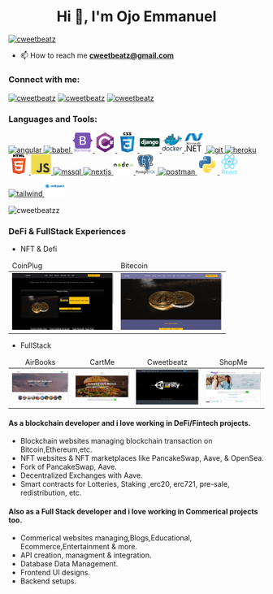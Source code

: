 <h1 align="center">Hi 👋, I'm Ojo Emmanuel</h1>
<p align="left"> <a href="https://twitter.com/cweetbeatz" target="blank"><img src="https://img.shields.io/twitter/follow/cweetbeatz?logo=twitter&style=for-the-badge" alt="cweetbeatz" /></a> </p>

- 📫 How to reach me **cweetbeatz@gmail.com**

<h3 align="left">Connect with me:</h3>
<p align="left">
<a href="https://twitter.com/cweetbeatz" target="blank"><img align="center" src="https://raw.githubusercontent.com/rahuldkjain/github-profile-readme-generator/master/src/images/icons/Social/twitter.svg" alt="cweetbeatz" height="30" width="40" /></a>
<a href="https://linkedin.com/in/cweetbeatz" target="blank"><img align="center" src="https://raw.githubusercontent.com/rahuldkjain/github-profile-readme-generator/master/src/images/icons/Social/linked-in-alt.svg" alt="cweetbeatz" height="30" width="40" /></a>
<a href="https://instagram.com/cweetbeatz" target="blank"><img align="center" src="https://raw.githubusercontent.com/rahuldkjain/github-profile-readme-generator/master/src/images/icons/Social/instagram.svg" alt="cweetbeatz" height="30" width="40" /></a>
</p>

<h3 align="left">Languages and Tools:</h3>
<p align="left"> <a href="https://angular.io" target="_blank" rel="noreferrer"> <img src="https://angular.io/assets/images/logos/angular/angular.svg" alt="angular" width="40" height="40"/> </a> <a href="https://babeljs.io/" target="_blank" rel="noreferrer"> <img src="https://www.vectorlogo.zone/logos/babeljs/babeljs-icon.svg" alt="babel" width="40" height="40"/> </a> <a href="https://getbootstrap.com" target="_blank" rel="noreferrer"> <img src="https://raw.githubusercontent.com/devicons/devicon/master/icons/bootstrap/bootstrap-plain-wordmark.svg" alt="bootstrap" width="40" height="40"/> </a> <a href="https://www.w3schools.com/cs/" target="_blank" rel="noreferrer"> <img src="https://raw.githubusercontent.com/devicons/devicon/master/icons/csharp/csharp-original.svg" alt="csharp" width="40" height="40"/> </a> <a href="https://www.w3schools.com/css/" target="_blank" rel="noreferrer"> <img src="https://raw.githubusercontent.com/devicons/devicon/master/icons/css3/css3-original-wordmark.svg" alt="css3" width="40" height="40"/> </a> <a href="https://www.djangoproject.com/" target="_blank" rel="noreferrer"> <img src="https://raw.githubusercontent.com/devicons/devicon/master/icons/django/django-original.svg" alt="django" width="40" height="40"/> </a> <a href="https://www.docker.com/" target="_blank" rel="noreferrer"> <img src="https://raw.githubusercontent.com/devicons/devicon/master/icons/docker/docker-original-wordmark.svg" alt="docker" width="40" height="40"/> </a> <a href="https://dotnet.microsoft.com/" target="_blank" rel="noreferrer"> <img src="https://raw.githubusercontent.com/devicons/devicon/master/icons/dot-net/dot-net-original-wordmark.svg" alt="dotnet" width="40" height="40"/> </a> <a href="https://git-scm.com/" target="_blank" rel="noreferrer"> <img src="https://www.vectorlogo.zone/logos/git-scm/git-scm-icon.svg" alt="git" width="40" height="40"/> </a> <a href="https://heroku.com" target="_blank" rel="noreferrer"> <img src="https://www.vectorlogo.zone/logos/heroku/heroku-icon.svg" alt="heroku" width="40" height="40"/> </a> <a href="https://www.w3.org/html/" target="_blank" rel="noreferrer"> <img src="https://raw.githubusercontent.com/devicons/devicon/master/icons/html5/html5-original-wordmark.svg" alt="html5" width="40" height="40"/> </a> <a href="https://developer.mozilla.org/en-US/docs/Web/JavaScript" target="_blank" rel="noreferrer"> <img src="https://raw.githubusercontent.com/devicons/devicon/master/icons/javascript/javascript-original.svg" alt="javascript" width="40" height="40"/> </a> <a href="https://www.microsoft.com/en-us/sql-server" target="_blank" rel="noreferrer"> <img src="https://www.svgrepo.com/show/303229/microsoft-sql-server-logo.svg" alt="mssql" width="40" height="40"/> </a> <a href="https://nextjs.org/" target="_blank" rel="noreferrer"> <img src="https://cdn.worldvectorlogo.com/logos/nextjs-2.svg" alt="nextjs" width="40" height="40"/> </a> <a href="https://nodejs.org" target="_blank" rel="noreferrer"> <img src="https://raw.githubusercontent.com/devicons/devicon/master/icons/nodejs/nodejs-original-wordmark.svg" alt="nodejs" width="40" height="40"/> </a> <a href="https://www.postgresql.org" target="_blank" rel="noreferrer"> <img src="https://raw.githubusercontent.com/devicons/devicon/master/icons/postgresql/postgresql-original-wordmark.svg" alt="postgresql" width="40" height="40"/> </a> <a href="https://postman.com" target="_blank" rel="noreferrer"> <img src="https://www.vectorlogo.zone/logos/getpostman/getpostman-icon.svg" alt="postman" width="40" height="40"/> </a> <a href="https://www.python.org" target="_blank" rel="noreferrer"> <img src="https://raw.githubusercontent.com/devicons/devicon/master/icons/python/python-original.svg" alt="python" width="40" height="40"/> </a> <a href="https://reactjs.org/" target="_blank" rel="noreferrer"> <img src="https://raw.githubusercontent.com/devicons/devicon/master/icons/react/react-original-wordmark.svg" alt="react" width="40" height="40"/> </a> <a href="https://tailwindcss.com/" target="_blank" rel="noreferrer"> <img src="https://www.vectorlogo.zone/logos/tailwindcss/tailwindcss-icon.svg" alt="tailwind" width="40" height="40"/> </a> <a href="https://webpack.js.org" target="_blank" rel="noreferrer"> <img src="https://raw.githubusercontent.com/devicons/devicon/d00d0969292a6569d45b06d3f350f463a0107b0d/icons/webpack/webpack-original-wordmark.svg" alt="webpack" width="40" height="40"/> </a> </p>

<p><img align="center" src="https://github-readme-stats.vercel.app/api/top-langs?username=cweetbeatzz&show_icons=true&locale=en&layout=compact" alt="cweetbeatzz" /></p>

### DeFi & FullStack Experiences

- NFT & Defi
<table>
    <thead align="text-center">
        <tr>
            <td>CoinPlug</td>
            <td>Bitecoin</td>           
        </tr>
    </thead>
    <tr>
        <td>
            <a href="https://coinplug.netlify.com//">
                <img src="https://github.com/Cweetbeatzz/Cweetbeatzz/blob/main/Screenshot%20(517).png" width="200">
            </a>
        </td>
        <td>
            <a href="https://bitecoinn.netlify.com//">
                <img src="https://github.com/Cweetbeatzz/Cweetbeatzz/blob/main/Screenshot%20(510).png" width="200">
            </a>
        </td> 
    </tr>
</table>

- FullStack
<table>
<thead align="center">
        <tr>
            <td>AirBooks</td>
            <td>CartMe</td>
            <td>Cweetbeatz</td>
            <td>ShopMe</td>  
        </tr>
    </thead>
    <tr>
        <td>
            <a href="#">
                <img src="https://github.com/Cweetbeatzz/Cweetbeatzz/blob/main/Screenshot%20(532).png" width="200">
            </a>
        </td>          
        <td>
            <a href="#">
                <img src="https://github.com/Cweetbeatzz/Cweetbeatzz/blob/main/Screenshot%20(539).png" width="200">
            </a>
        </td>   
        <td>
            <a href="#">
                <img src="https://github.com/Cweetbeatzz/Cweetbeatzz/blob/main/Screenshot%20(542).png" width="200">
            </a>
        </td> 
           <td>
            <a href="#" target="_blank">
                <img src="https://github.com/Cweetbeatzz/Cweetbeatzz/blob/main/Screenshot%20(523).png" width="200">
            </a>
        </td> 
    </tr>  
</table>

#### As a blockchain developer and i love working in DeFi/Fintech projects.

- Blockchain websites managing blockchain transaction on Bitcoin,Ethereum,etc.
- NFT websites & NFT marketplaces like PancakeSwap, Aave, & OpenSea.
- Fork of PancakeSwap, Aave.
- Decentralized Exchanges with Aave.
- Smart contracts for Lotteries, Staking ,erc20, erc721, pre-sale, redistribution, etc.

#### Also as a Full Stack developer and i love working in Commerical projects too.

- Commerical websites managing,Blogs,Educational, Ecommerce,Entertainment & more.
- API creation, managment & integration.
- Database Data Management.
- Frontend UI designs.
- Backend setups.
